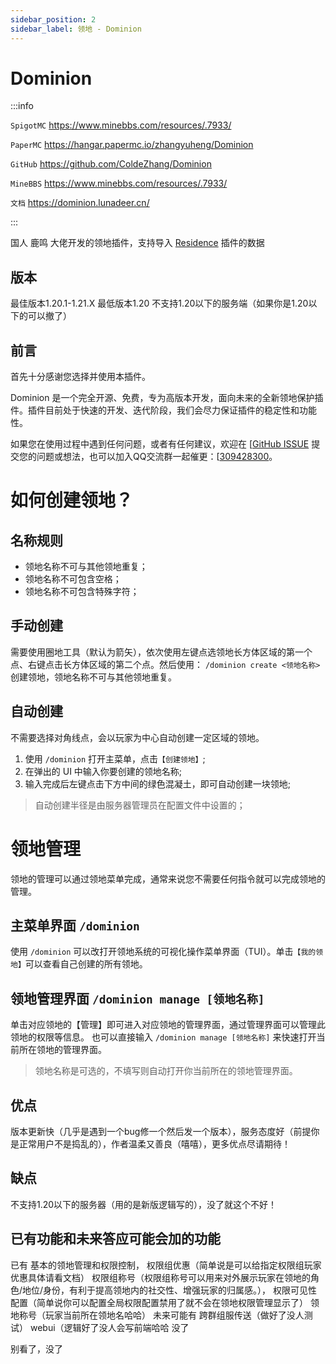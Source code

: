 ```yaml
---
sidebar_position: 2
sidebar_label: 领地 - Dominion
---
```


# Dominion

:::info

`SpigotMC` https://www.minebbs.com/resources/.7933/

`PaperMC` https://hangar.papermc.io/zhangyuheng/Dominion

`GitHub` https://github.com/ColdeZhang/Dominion

`MineBBS` https://www.minebbs.com/resources/.7933/

`文档` https://dominion.lunadeer.cn/

:::

国人 鹿鸣 大佬开发的领地插件，支持导入 [Residence](./Residence.md) 插件的数据

## 版本
最佳版本1.20.1-1.21.X
最低版本1.20
不支持1.20以下的服务端（如果你是1.20以下的可以撤了）

## 前言

首先十分感谢您选择并使用本插件。

Dominion 是一个完全开源、免费，专为高版本开发，面向未来的全新领地保护插件。插件目前处于快速的开发、迭代阶段，我们会尽力保证插件的稳定性和功能性。

如果您在使用过程中遇到任何问题，或者有任何建议，欢迎在 [[GitHub ISSUE](https://github.com/ColdeZhang/Dominion/issues) 提交您的问题或想法，也可以加入QQ交流群一起催更：[[309428300](http://qm.qq.com/cgi-bin/qm/qr?_wv=1027&k=_7PuAR06Klbz1QMo6cYkegpCzTcsU-eV&authKey=CjZbCC1sEr86MUVWhDUi8n1%2BIjXhVCM3I%2F3USTuvvQtDJenQn5pABAkktawTz8ZS&noverify=0&group_code=309428300)。

# 如何创建领地？
## 名称规则
- 领地名称不可与其他领地重复；
- 领地名称不可包含空格；
- 领地名称不可包含特殊字符；
## 手动创建
需要使用圈地工具（默认为箭矢），依次使用左键点选领地长方体区域的第一个点、右键点击长方体区域的第二个点。然后使用：
`/dominion create <领地名称>`创建领地，领地名称不可与其他领地重复。
## 自动创建
不需要选择对角线点，会以玩家为中心自动创建一定区域的领地。
1. 使用 `/dominion` 打开主菜单，点击`【创建领地】`;
2. 在弹出的 UI 中输入你要创建的领地名称;
3. 输入完成后左键点击下方中间的绿色混凝土，即可自动创建一块领地;
> 自动创建半径是由服务器管理员在配置文件中设置的；

# 领地管理
领地的管理可以通过领地菜单完成，通常来说您不需要任何指令就可以完成领地的管理。

## 主菜单界面 `/dominion`
使用 `/dominion` 可以改打开领地系统的可视化操作菜单界面（TUI）。单击`【我的领地】`可以查看自己创建的所有领地。

## 领地管理界面 `/dominion manage [领地名称]`
单击对应领地的【管理】即可进入对应领地的管理界面，通过管理界面可以管理此领地的权限等信息。 也可以直接输入
`/dominion manage [领地名称]` 来快速打开当前所在领地的管理界面。
> 领地名称是可选的，不填写则自动打开你当前所在的领地管理界面。

## 优点
版本更新快（几乎是遇到一个bug修一个然后发一个版本），服务态度好（前提你是正常用户不是捣乱的），作者温柔又善良（嘻嘻），更多优点尽请期待！

## 缺点
不支持1.20以下的服务器（用的是新版逻辑写的），没了就这个不好！

## 已有功能和未来答应可能会加的功能
已有
基本的领地管理和权限控制，
权限组优惠（简单说是可以给指定权限组玩家优惠具体请看文档）
权限组称号（权限组称号可以用来对外展示玩家在领地的角色/地位/身份，有利于提高领地内的社交性、增强玩家的归属感。），
权限可见性配置（简单说你可以配置全局权限配置禁用了就不会在领地权限管理显示了）
领地称号（玩家当前所在领地名哈哈）
未来可能有
跨群组服传送（做好了没人测试）
webui（逻辑好了没人会写前端哈哈
没了

别看了，没了
